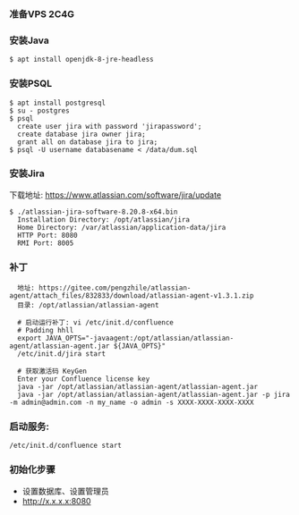 ### 准备VPS 2C4G

### 安装Java

`$ apt install openjdk-8-jre-headless`

### 安装PSQL

```
$ apt install postgresql
$ su - postgres
$ psql
  create user jira with password 'jirapassword';
  create database jira owner jira;
  grant all on database jira to jira;
$ psql -U username databasename < /data/dum.sql 
```

### 安装Jira

下载地址: https://www.atlassian.com/software/jira/update

```
$ ./atlassian-jira-software-8.20.8-x64.bin
  Installation Directory: /opt/atlassian/jira 
  Home Directory: /var/atlassian/application-data/jira 
  HTTP Port: 8080 
  RMI Port: 8005 
```

### 补丁

```
  地址: https://gitee.com/pengzhile/atlassian-agent/attach_files/832833/download/atlassian-agent-v1.3.1.zip
  目录: /opt/atlassian/atlassian-agent

  # 启动运行补丁: vi /etc/init.d/confluence
  # Padding hhll
  export JAVA_OPTS="-javaagent:/opt/atlassian/atlassian-agent/atlassian-agent.jar ${JAVA_OPTS}"
  /etc/init.d/jira start

  # 获取激活码 KeyGen
  Enter your Confluence license key
  java -jar /opt/atlassian/atlassian-agent/atlassian-agent.jar
  java -jar /opt/atlassian/atlassian-agent/atlassian-agent.jar -p jira -m admin@admin.com -n my_name -o admin -s XXXX-XXXX-XXXX-XXXX
```

### 启动服务:

`/etc/init.d/confluence start`

### 初始化步骤

- 设置数据库、设置管理员
- http://x.x.x.x:8080
